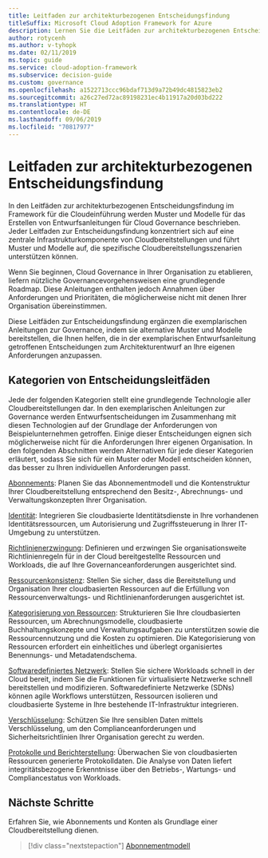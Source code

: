 ```yaml
---
title: Leitfaden zur architekturbezogenen Entscheidungsfindung
titleSuffix: Microsoft Cloud Adoption Framework for Azure
description: Lernen Sie die Leitfäden zur architekturbezogenen Entscheidungsfindung kennen.
author: rotycenh
ms.author: v-tyhopk
ms.date: 02/11/2019
ms.topic: guide
ms.service: cloud-adoption-framework
ms.subservice: decision-guide
ms.custom: governance
ms.openlocfilehash: a1522713ccc96bdaf713d9a72b49dc4815823eb2
ms.sourcegitcommit: a26c27ed72ac89198231ec4b11917a20d03bd222
ms.translationtype: HT
ms.contentlocale: de-DE
ms.lasthandoff: 09/06/2019
ms.locfileid: "70817977"
---
```

# <a name="architectural-decision-guides"></a>Leitfaden zur architekturbezogenen Entscheidungsfindung

In den Leitfäden zur architekturbezogenen Entscheidungsfindung im Framework für die Cloudeinführung werden Muster und Modelle für das Erstellen von Entwurfsanleitungen für Cloud Governance beschrieben. Jeder Leitfaden zur Entscheidungsfindung konzentriert sich auf eine zentrale Infrastrukturkomponente von Cloudbereitstellungen und führt Muster und Modelle auf, die spezifische Cloudbereitstellungsszenarien unterstützen können.

Wenn Sie beginnen, Cloud Governance in Ihrer Organisation zu etablieren, liefern nützliche Governancevorgehensweisen eine grundlegende Roadmap. Diese Anleitungen enthalten jedoch Annahmen über Anforderungen und Prioritäten, die möglicherweise nicht mit denen Ihrer Organisation übereinstimmen.

Diese Leitfäden zur Entscheidungsfindung ergänzen die exemplarischen Anleitungen zur Governance, indem sie alternative Muster und Modelle bereitstellen, die Ihnen helfen, die in der exemplarischen Entwurfsanleitung getroffenen Entscheidungen zum Architekturentwurf an Ihre eigenen Anforderungen anzupassen.

## <a name="decision-guidance-categories"></a>Kategorien von Entscheidungsleitfäden

Jede der folgenden Kategorien stellt eine grundlegende Technologie aller Cloudbereitstellungen dar. In den exemplarischen Anleitungen zur Governance werden Entwurfsentscheidungen im Zusammenhang mit diesen Technologien auf der Grundlage der Anforderungen von Beispielunternehmen getroffen. Einige dieser Entscheidungen eignen sich möglicherweise nicht für die Anforderungen Ihrer eigenen Organisation. In den folgenden Abschnitten werden Alternativen für jede dieser Kategorien erläutert, sodass Sie sich für ein Muster oder Modell entscheiden können, das besser zu Ihren individuellen Anforderungen passt.

[Abonnements](./subscriptions/index.md): Planen Sie das Abonnementmodell und die Kontenstruktur Ihrer Cloudbereitstellung entsprechend den Besitz-, Abrechnungs- und Verwaltungskonzepten Ihrer Organisation.

[Identität](./identity/index.md): Integrieren Sie cloudbasierte Identitätsdienste in Ihre vorhandenen Identitätsressourcen, um Autorisierung und Zugriffssteuerung in Ihrer IT-Umgebung zu unterstützen.

[Richtlinienerzwingung](./policy-enforcement/index.md): Definieren und erzwingen Sie organisationsweite Richtlinienregeln für in der Cloud bereitgestellte Ressourcen und Workloads, die auf Ihre Governanceanforderungen ausgerichtet sind.

[Ressourcenkonsistenz](./resource-consistency/index.md): Stellen Sie sicher, dass die Bereitstellung und Organisation Ihrer cloudbasierten Ressourcen auf die Erfüllung von Ressourcenverwaltungs- und Richtlinienanforderungen ausgerichtet ist.

[Kategorisierung von Ressourcen](./resource-tagging/index.md): Strukturieren Sie Ihre cloudbasierten Ressourcen, um Abrechnungsmodelle, cloudbasierte Buchhaltungskonzepte und Verwaltungsaufgaben zu unterstützen sowie die Ressourcennutzung und die Kosten zu optimieren. Die Kategorisierung von Ressourcen erfordert ein einheitliches und überlegt organisiertes Benennungs- und Metadatendschema.

[Softwaredefiniertes Netzwerk](./software-defined-network/index.md): Stellen Sie sichere Workloads schnell in der Cloud bereit, indem Sie die Funktionen für virtualisierte Netzwerke schnell bereitstellen und modifizieren. Softwaredefinierte Netzwerke (SDNs) können agile Workflows unterstützen, Ressourcen isolieren und cloudbasierte Systeme in Ihre bestehende IT-Infrastruktur integrieren.

[Verschlüsselung](./encryption/index.md): Schützen Sie Ihre sensiblen Daten mittels Verschlüsselung, um den Complianceanforderungen und Sicherheitsrichtlinien Ihrer Organisation gerecht zu werden.

[Protokolle und Berichterstellung](./log-and-report/index.md): Überwachen Sie von cloudbasierten Ressourcen generierte Protokolldaten. Die Analyse von Daten liefert integritätsbezogene Erkenntnisse über den Betriebs-, Wartungs- und Compliancestatus von Workloads.

## <a name="next-steps"></a>Nächste Schritte

Erfahren Sie, wie Abonnements und Konten als Grundlage einer Cloudbereitstellung dienen.

> [!div class="nextstepaction"]
> [Abonnementmodell](subscriptions/index.md)
